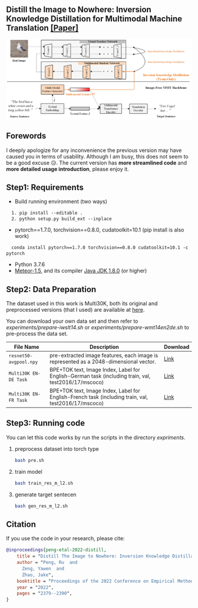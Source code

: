 ## Distill the Image to Nowhere: Inversion Knowledge Distillation for Multimodal Machine Translation [[Paper]](https://aclanthology.org/2022.emnlp-main.152/)
![](https://github.com/pengr/IKD-mmt/blob/master/IKD-MMT.png)

## Forewords
I deeply apologize for any inconvenience the previous version may have caused you in terms of usability.
Although I am busy, this does not seem to be a good excuse 😥.
The current version has **more streamlined code** and **more detailed usage introduction**, 
please enjoy it.


## Step1: Requirements
- Build running environment (two ways)
```shell
  1. pip install --editable .  
  2. python setup.py build_ext --inplace
````
- pytorch==1.7.0, torchvision==0.8.0, cudatoolkit=10.1 (pip install is also work)
```shell
  conda install pytorch==1.7.0 torchvision==0.8.0 cudatoolkit=10.1 -c pytorch 
````
- Python 3.7.6
- [Meteor-1.5](https://www.cs.cmu.edu/~alavie/METEOR/README.html), and its compiler [Java JDK 1.8.0](https://www.oracle.com/sg/java/technologies/javase/javase8-archive-downloads.html) (or higher)



## Step2: Data Preparation
The dataset used in this work is Multi30K, 
both its original and preprocessed versions (that I used) 
are available at [here](https://github.com/multi30k/dataset/tree/master/data/task2).

You can download your own data set and then refer to 
*experiments/prepare-iwslt14.sh* or *experiments/prepare-wmt14en2de.sh* to pre-process the data set.

File Name | Description |  Download
---|---|---
`resnet50-avgpool.npy` | pre-extracted image features, each image is represented as a 2048-dimensional vector. | [Link](https://1drv.ms/u/s!AuOGIeqv1TybbQeJMw8CdqOphfA?e=l8k4df)
`Multi30K EN-DE Task` | BPE+TOK text, Image Index, Label for English-German task (including train, val, test2016/17/mscoco) | [Link](https://github.com/multi30k/dataset/tree/master/data/task2/tok)
`Multi30K EN-FR Task` | BPE+TOK text, Image Index, Label for English-French task (including train, val, test2016/17/mscoco) | [Link](https://github.com/multi30k/dataset/tree/master/data/task2/tok)


## Step3: Running code
You can let this code works by run the scripts in the directory *expriments*.

1. preprocess dataset into torch type
    ```bash
    bash pre.sh
    ```
    
2. train model
    ```bash
    bash train_res_m_l2.sh
    ```
   
3. generate target sentecen
    ```bash
    bash gen_res_m_l2.sh
    ```


## Citation
If you use the code in your research, please cite:
```bibtex
@inproceedings{peng-etal-2022-distill,
    title = "Distill The Image to Nowhere: Inversion Knowledge Distillation for Multimodal Machine Translation",
    author = "Peng, Ru  and
      Zeng, Yawen  and
      Zhao, Jake",
    booktitle = "Proceedings of the 2022 Conference on Empirical Methods in Natural Language Processing",
    year = "2022",
    pages = "2379--2390",
}
```
